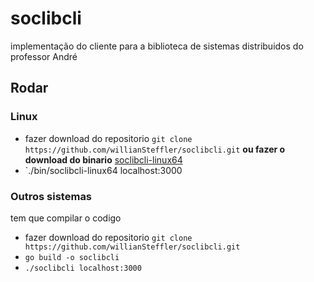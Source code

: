 # soclibcli
implementação do cliente para a biblioteca de sistemas distribuidos do professor André
## Rodar
### Linux
-  fazer download do repositorio `git clone https://github.com/willianSteffler/soclibcli.git` **ou fazer o download do binario** [soclibcli-linux64](https://github.com/willianSteffler/soclibcli/releases/download/0.0.1/soclibcli-linux64)
 - `./bin/soclibcli-linux64 localhost:3000

### Outros sistemas
tem que compilar o codigo
-  fazer download do repositorio `git clone https://github.com/willianSteffler/soclibcli.git`
- `go build -o soclibcli`
- `./soclibcli localhost:3000`
